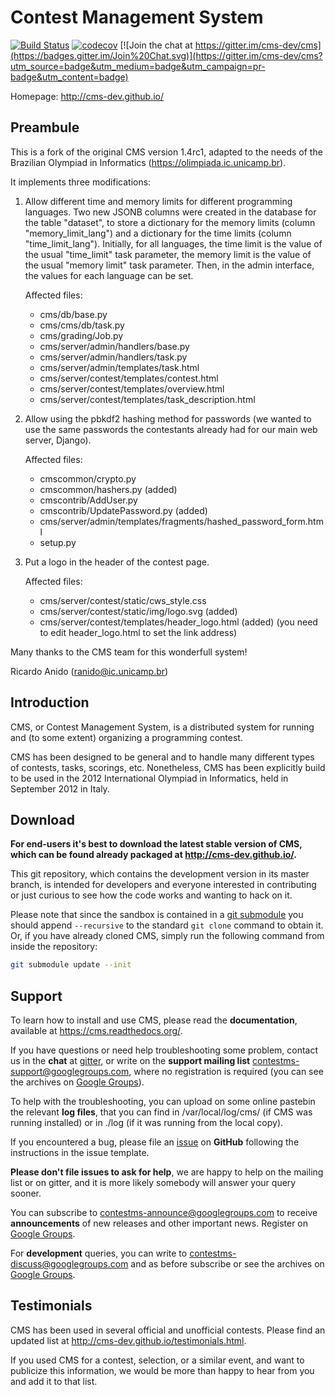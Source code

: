 Contest Management System
=========================

[![Build Status](https://travis-ci.org/cms-dev/cms.svg?branch=master)](https://travis-ci.org/cms-dev/cms)
[![codecov](https://codecov.io/gh/cms-dev/cms/branch/master/graph/badge.svg)](https://codecov.io/gh/cms-dev/cms)
[![Join the chat at https://gitter.im/cms-dev/cms](https://badges.gitter.im/Join%20Chat.svg)](https://gitter.im/cms-dev/cms?utm_source=badge&utm_medium=badge&utm_campaign=pr-badge&utm_content=badge)

Homepage: <http://cms-dev.github.io/>


Preambule
---------
This is a fork of the original CMS version 1.4rc1, adapted to the needs of the
Brazilian Olympiad in Informatics (https://olimpiada.ic.unicamp.br).

It implements three modifications:

1. Allow different time and memory limits for different programming languages.
   Two new JSONB columns were created in the database for the table "dataset",
   to store a dictionary for the memory limits (column "memory_limit_lang")
   and a dictionary for the time limits (column "time_limit_lang"). Initially,
   for all languages, the time limit is the value of the usual "time_limit" task
   parameter, the memory limit is the value of the usual "memory limit" task
   parameter. Then, in the admin interface, the values for each language
   can be set.

   Affected files:
     * cms/db/base.py
     * cms/cms/db/task.py
     * cms/grading/Job.py
     * cms/server/admin/handlers/base.py
     * cms/server/admin/handlers/task.py
     * cms/server/admin/templates/task.html
     * cms/server/contest/templates/contest.html
     * cms/server/contest/templates/overview.html
     * cms/server/contest/templates/task_description.html
      
2. Allow using the pbkdf2 hashing method for passwords (we wanted to use the
   same passwords the contestants already had for our main web server, Django).

   Affected files:
     * cmscommon/crypto.py
     * cmscommon/hashers.py (added)
     * cmscontrib/AddUser.py
     * cmscontrib/UpdatePassword.py (added)
     * cms/server/admin/templates/fragments/hashed_password_form.html      
     * setup.py
      
3. Put a logo in the header of the contest page.

   Affected files:
     * cms/server/contest/static/cws_style.css
     * cms/server/contest/static/img/logo.svg (added)
     * cms/server/contest/templates/header_logo.html (added)
   (you need to edit header_logo.html to set the link address)

Many thanks to the CMS team for this wonderfull system!

Ricardo Anido (ranido@ic.unicamp.br)

Introduction
------------

CMS, or Contest Management System, is a distributed system for running
and (to some extent) organizing a programming contest.

CMS has been designed to be general and to handle many different types
of contests, tasks, scorings, etc. Nonetheless, CMS has been
explicitly build to be used in the 2012 International Olympiad in
Informatics, held in September 2012 in Italy.


Download
--------

**For end-users it's best to download the latest stable version of CMS,
which can be found already packaged at <http://cms-dev.github.io/>.**

This git repository, which contains the development version in its
master branch, is intended for developers and everyone interested in
contributing or just curious to see how the code works and wanting to
hack on it.

Please note that since the sandbox is contained in a
[git submodule](http://git-scm.com/docs/git-submodule) you should append
`--recursive` to the standard `git clone` command to obtain it. Or, if
you have already cloned CMS, simply run the following command from
inside the repository:

```bash
git submodule update --init
```


Support
-------

To learn how to install and use CMS, please read the **documentation**,
available at <https://cms.readthedocs.org/>.

If you have questions or need help troubleshooting some problem,
contact us in the **chat** at [gitter](https://gitter.im/cms-dev/cms),
or write on the **support mailing list**
<contestms-support@googlegroups.com>, where no registration is required
(you can see the archives on
[Google Groups](https://groups.google.com/forum/#!forum/contestms-support)).

To help with the troubleshooting, you can upload on some online
pastebin the relevant **log files**, that you can find in
/var/local/log/cms/ (if CMS was running installed) or in ./log (if it
was running from the local copy).

If you encountered a bug, please file an
[issue](https://github.com/cms-dev/cms/issues) on **GitHub** following
the instructions in the issue template.

**Please don't file issues to ask for help**, we are happy to help
on the mailing list or on gitter, and it is more likely somebody will
answer your query sooner.

You can subscribe to <contestms-announce@googlegroups.com> to receive
**announcements** of new releases and other important news. Register on
[Google Groups](https://groups.google.com/forum/#!forum/contestms-announce).

For **development** queries, you can write to
<contestms-discuss@googlegroups.com> and as before subscribe or see the
archives on
[Google Groups](https://groups.google.com/forum/#!forum/contestms-discuss).



Testimonials
------------

CMS has been used in several official and unofficial contests. Please
find an updated list at <http://cms-dev.github.io/testimonials.html>.

If you used CMS for a contest, selection, or a similar event, and want
to publicize this information, we would be more than happy to hear
from you and add it to that list.